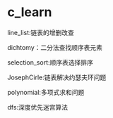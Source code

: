 # c_learn
line_list:链表的增删改查

dichtomy：二分法查找顺序表元素

selection_sort:顺序表选择排序

JosephCirle:链表解决约瑟夫环问题

polynomial:多项式求和问题

dfs:深度优先迷宫算法
